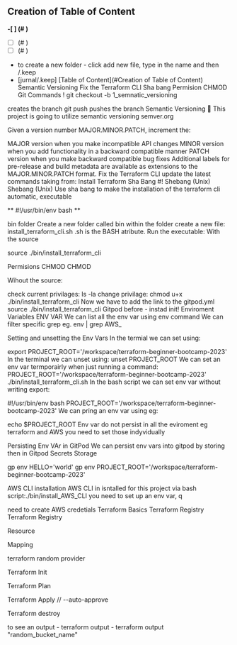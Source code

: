 ## Creation of Table of Content
**-[ ] (# )**
-[ ] (# )
-[ ] (# )
- to create a new folder - click add new file, type in the name and then /.keep
- [jurnal/.keep]
[Table of Content](#Creation of Table of Content)
Semantic Versioning
Fix the Terraform CLI
Sha bang
Permision CHMOD
Git Commands !
git checkout -b 1_semnatic_versioning

creates the branch git push
pushes the branch
Semantic Versioning 🧙
This project is going to utilize semantic versioning semver.org

Given a version number MAJOR.MINOR.PATCH, increment the:

MAJOR version when you make incompatible API changes
MINOR version when you add functionality in a backward compatible manner
PATCH version when you make backward compatible bug fixes Additional labels for pre-release and build metadata are available as extensions to the MAJOR.MINOR.PATCH format.
Fix the Terraform CLI
update the latest commands taking from: Install Terraform
Sha Bang #!
Shebang (Unix) Shebang (Unix)
Use sha bang to make the installation of the terraform cli automatic, executable

** #!/usr/bin/env bash **

bin folder
Create a new folder called bin
within the folder create a new file: install_terraform_cli.sh .sh is the BASH atribute.
Run the executable:
With the source

source ./bin/install_terraform_cli

Permisions CHMOD
CHMOD

Wihout the source:

check current privilages: ls -la change privilage: chmod u+x ./bin/install_terraform_cli Now we have to add the link to the gitpod.yml source ./bin/install_terraform_cli
Gitpod before - instad init!
Enviroment Variables ENV VAR
We can list all the env var using env  command We can filter specific grep eg. env | grep AWS_

Setting and unsetting the Env Vars
In the termial we can set using:

export PROJECT_ROOT='/workspace/terraform-beginner-bootcamp-2023' In the terminal we can unset using:
unset PROJECT_ROOT We can set an env var termporairly when just running a command: PROJECT_ROOT='/workspace/terraform-beginner-bootcamp-2023' ./bin/install_terraform_cli.sh
In the bash script we can set env var without writing export:

#!/usr/bin/env bash 
PROJECT_ROOT='/workspace/terraform-beginner-bootcamp-2023'
We can pring an env var using eg:

echo $PROJECT_ROOT
Env var do not persist in all the eviroment eg terraform and AWS you need to set those indyvidually

Persisting Env VAr in GitPod
We can persist env vars into gitpod by storing then in Gitpod Secrets Storage

gp env HELLO='world' gp env PROJECT_ROOT='/workspace/terraform-beginner-bootcamp-2023'

AWS CLI installation
AWS CLI in isntalled for this project via bash script:./bin/install_AWS_CLI you need to set up an env var, q

need to create AWS credetials
Terraform Basics
Terraform Registry
Terraform Registry

Resource

Mapping

terraform random provider

Terraform Init

Terraform Plan

Terraform Apply // --auto-approve

Terraform destroy

to see an output - terraform output - terraform output "random_bucket_name"
